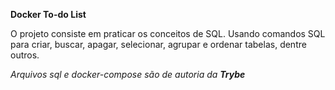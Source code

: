 <strong> Docker To-do List </strong><br />

O projeto consiste em praticar os conceitos de SQL.
Usando comandos SQL para criar, buscar, apagar, selecionar, agrupar e ordenar tabelas, dentre outros.

*Arquivos sql e docker-compose são de autoria da **Trybe***